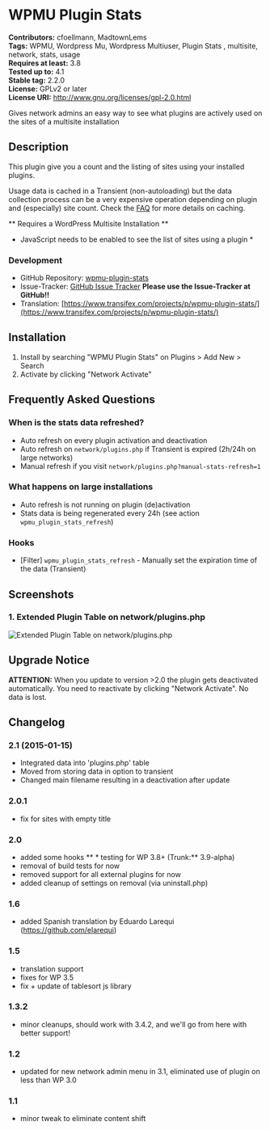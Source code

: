 # WPMU Plugin Stats #
**Contributors:** cfoellmann, MadtownLems  
**Tags:** WPMU, Wordpress Mu, Wordpress Multiuser, Plugin Stats , multisite, network, stats, usage  
**Requires at least:** 3.8  
**Tested up to:** 4.1  
**Stable tag:** 2.2.0  
**License:** GPLv2 or later  
**License URI:** http://www.gnu.org/licenses/gpl-2.0.html  

Gives network admins an easy way to see what plugins are actively used on the sites of a multisite installation

## Description ##

This plugin give you a count and the listing of sites using your installed plugins.

Usage data is cached in a Transient (non-autoloading) but the data collection process can be a very expensive operation depending on plugin and (especially) site count.
Check the [FAQ](https://wordpress.org/plugins/wpmu-plugin-stats/faq/ "Frequently Asked Questions") for more details on caching.

** Requires a WordPress Multisite Installation **
* JavaScript needs to be enabled to see the list of sites using a plugin *

### Development ###

* GitHub Repository: [wpmu-plugin-stats](https://github.com/wp-repository/wpmu-plugin-stats)
* Issue-Tracker: [GitHub Issue Tracker](https://github.com/wp-repository/wpmu-theme-usage-info/issues) **Please use the Issue-Tracker at GitHub!!**
* Translation: [https://www.transifex.com/projects/p/wpmu-plugin-stats/](https://www.transifex.com/projects/p/wpmu-plugin-stats/)

## Installation ##

1. Install by searching "WPMU Plugin Stats" on Plugins > Add New > Search
2. Activate by clicking "Network Activate"

## Frequently Asked Questions ##

### When is the stats data refreshed? ###

 - Auto refresh on every plugin activation and deactivation
 - Auto refresh on `network/plugins.php` if Transient is expired (2h/24h on large networks)
 - Manual refresh if you visit `network/plugins.php?manual-stats-refresh=1`

### What happens on large installations ###

 - Auto refresh is not running on plugin (de)activation
 - Stats data is being regenerated every 24h (see action `wpmu_plugin_stats_refresh`)

### Hooks ###

 - [Filter] `wpmu_plugin_stats_refresh` - Manually set the expiration time of the data (Transient)

## Screenshots ##

### 1. Extended Plugin Table on network/plugins.php ###
![Extended Plugin Table on network/plugins.php](https://raw.githubusercontent.com/wp-repository/wpmu-plugin-stats/develop/.assets/screenshot-1.png)


## Upgrade Notice ##

**ATTENTION:**
When you update to version >2.0 the plugin gets deactivated automatically.
You need to reactivate by clicking "Network Activate". No data is lost.

## Changelog ##

### 2.1 (2015-01-15) ###
 * Integrated data into 'plugins.php' table
 * Moved from storing data in option to transient
 * Changed main filename resulting in a deactivation after update

### 2.0.1 ###
 * fix for sites with empty title

### 2.0 ###
 * added some hooks
** * testing for WP 3.8+ (Trunk:** 3.9-alpha)  
 * removal of build tests for now
 * removed support for all external plugins for now
 * added cleanup of settings on removal (via uninstall.php)

### 1.6 ###
* added Spanish translation by Eduardo Larequi (https://github.com/elarequi)

### 1.5 ###
* translation support
* fixes for WP 3.5
* fix + update of tablesort js library

### 1.3.2 ###
* minor cleanups, should work with 3.4.2, and we'll go from here with better support!

### 1.2 ###
* updated for new network admin menu in 3.1, eliminated use of plugin on less than WP 3.0

### 1.1 ###
* minor tweak to eliminate content shift